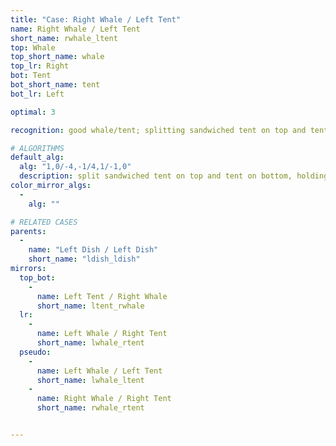 ```yaml
---
title: "Case: Right Whale / Left Tent"
name: Right Whale / Left Tent
short_name: rwhale_ltent
top: Whale
top_short_name: whale
top_lr: Right
bot: Tent
bot_short_name: tent
bot_lr: Left

optimal: 3

recognition: good whale/tent; splitting sandwiched tent on top and tent on bottom preserves squareshape

# ALGORITHMS
default_alg:
  alg: "1,0/-4,-1/4,1/-1,0"
  description: split sandwiched tent on top and tent on bottom, holding both tents in front
color_mirror_algs:
  -
    alg: ""

# RELATED CASES
parents:
  -
    name: "Left Dish / Left Dish"
    short_name: "ldish_ldish"
mirrors:
  top_bot:
    -
      name: Left Tent / Right Whale
      short_name: ltent_rwhale
  lr:
    -
      name: Left Whale / Right Tent
      short_name: lwhale_rtent
  pseudo:
    -
      name: Left Whale / Left Tent
      short_name: lwhale_ltent
    -
      name: Right Whale / Right Tent
      short_name: rwhale_rtent


---
```


